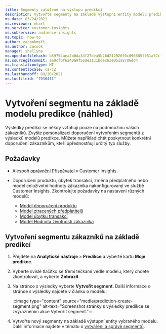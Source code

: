```yaml
---
title: Segmenty založené na výstupu predikcí
description: Vytvořte segmenty na základě výstupní entity modelu predikce.
ms.date: 03/24/2021
ms.reviewer: mhart
ms.service: customer-insights
ms.subservice: audience-insights
ms.topic: how-to
author: zacookmsft
ms.author: zacook
manager: shellyha
ms.openlocfilehash: b89754aea2b0da33f27dea5b26d212920f0c090885f951a37cf42ff11c7b6e93
ms.sourcegitcommit: aa0cfbf6240a9f560e3131bdec63e051a8786dd4
ms.translationtype: HT
ms.contentlocale: cs-CZ
ms.lasthandoff: 08/10/2021
ms.locfileid: "7036411"
---
```

# <a name="create-a-segment-based-on-a-prediction-model-preview"></a>Vytvoření segmentu na základě modelu predikce (náhled)

Výsledky predikcí se někdy vztahují pouze na podmnožinu vašich zákazníků. Zvyšte personalizaci doporučení vytvořením segmentů z výsledků modelů predikce. Můžete například chtít poskytnout konkrétní doporučení zákazníkům, kteří upřednostňují určitý typ služby. 

## <a name="prerequisites"></a>Požadavky

- Alespoň [oprávnění Přispěvatel](permissions.md) v Customer Insights.

- Doporučení produktu, úbytek transakcí, změna předplatného nebo model celoživotní hodnoty zákazníka nakonfigurovaný ve službě Customer Insights. Zkontrolujte požadavky na nastavení různých modelů:

  - [Model doporučení produktu](predict-product-recommendation.md)
  - [Model ztracených předplatitelů](predict-subscription-churn.md)
  - [Model úbytku transakcí](predict-transactional-churn.md)
  - [Model Hodnota životnosti zákazníka](predict-customer-lifetime-value.md)

## <a name="create-a-customer-segment-based-on-predictions"></a>Vytvoření segmentu zákazníků na základě predikcí

1. Přejděte na **Analytické nástroje** > **Predikce** a vyberte kartu **Moje predikce**.

1. Vyberte svislé tlačítko se třemi tečkami vedle modelu, který chcete zkontrolovat, a vyberte **Zobrazit**.

1. Na stránce s výsledky vyberte **Vytvořit segment**. Další informace o stránce s výsledky najdete v článku o modelu.

   :::image type="content" source="media/prediction-create-segment.png" alt-text="Screenshot stránky s výsledky predikce se zvýrazněním akce Vytvořit segment.":::

1. Vytvořte nový segmenty na základě výstupní entity vybraného modelu. Další informace najdete v tématu o [vytváření a správě segmentů](segments.md).